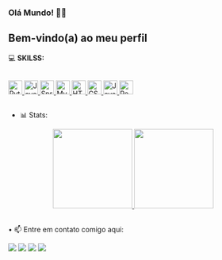 ### Olá Mundo! 👋🏼
## Bem-vindo(a) ao meu perfil  

💻 **SKILSS:**
<div style="display: inline_block"><br>
  <a href="#">
    <img height="28" src="https://img.shields.io/badge/Python-14354C?style=for-the-badge&logo=python&logoColor=white" alt="Python">
    <img height="28" src="https://img.shields.io/badge/Java-ED8B00?style=for-the-badge&logo=openjdk&logoColor=white" alt="Java">
    <img height="28" src="https://img.shields.io/badge/Spring-6DB33F?style=for-the-badge&logo=spring&logoColor=white" alt="Spring">
    <img height="28" src="https://img.shields.io/badge/MySQL-00000F?style=for-the-badge&logo=mysql&logoColor=white" alt="MySQL">
    <img height="28" src="https://img.shields.io/badge/HTML5-E34F26?style=for-the-badge&logo=html5&logoColor=white" alt="HTML5">
    <img height="28" src="https://img.shields.io/badge/CSS3-1572B6?style=for-the-badge&logo=css3&logoColor=white" alt="CSS3">
    <img height="28" src="https://img.shields.io/badge/JavaScript-F7DF1E?style=for-the-badge&logo=javascript&logoColor=black" alt="JavaScript">
    <img height="28" src="https://img.shields.io/badge/React-20232A?style=for-the-badge&logo=react&logoColor=61DAFB" alt="React">
  </a>
</div>

##


- 📊 Stats:

<div align="center">
  <a href="https://github.com/TaryNascimento">
    <img height="160em" src="https://github-readme-stats.vercel.app/api?username=TaryNascimento&show_icons=true&theme=dark&include_all_commits=true&count_private=true"/>
    <img height="160em" src="https://github-readme-stats.vercel.app/api/top-langs/?username=TaryNascimento&layout=compact&langs_count=7&theme=dark"/>
  </a>
</div>

##

• 📫 Entre em contato comigo aqui:
<div> 
  <a href="https://instagram.com/tarynasc" target="_blank"><img src="https://img.shields.io/badge/-Instagram-%23E4405F?style=for-the-badge&logo=instagram&logoColor=white" target="_blank"></a> 
  <a href="mailto:tary.junior47@gmail.com"><img src="https://img.shields.io/badge/-Gmail-%23333?style=for-the-badge&logo=gmail&logoColor=white" target="_blank"></a>
  <a href="https://www.linkedin.com/in/tarynascimento/" target="_blank"><img src="https://img.shields.io/badge/-LinkedIn-%230077B5?style=for-the-badge&logo=linkedin&logoColor=white" target="_blank"></a>
  <a href="https://wa.me/5581984417364" target="_blank"><img src="https://img.shields.io/badge/WhatsApp-25D366?style=for-the-badge&logo=whatsapp&logoColor=white" target="_blank"></a> 
</div>
